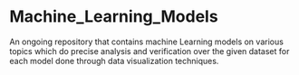 # Machine_Learning_Models
An ongoing repository that contains machine Learning models on various topics which do precise analysis and verification over the given dataset for each model done through data visualization techniques.
